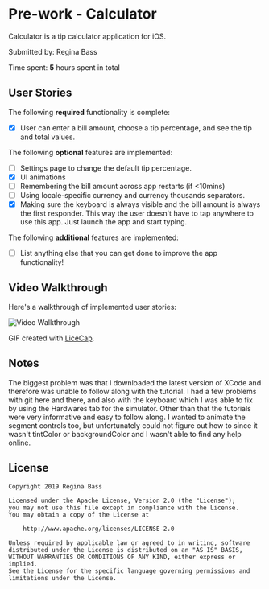 # Pre-work - Calculator

Calculator is a tip calculator application for iOS.

Submitted by: Regina Bass

Time spent: **5** hours spent in total

## User Stories

The following **required** functionality is complete:

* [x] User can enter a bill amount, choose a tip percentage, and see the tip and total values.

The following **optional** features are implemented:
* [ ] Settings page to change the default tip percentage.
* [x] UI animations
* [ ] Remembering the bill amount across app restarts (if <10mins)
* [ ] Using locale-specific currency and currency thousands separators.
* [x] Making sure the keyboard is always visible and the bill amount is always the first responder. This way the user doesn't have to tap anywhere to use this app. Just launch the app and start typing.

The following **additional** features are implemented:

- [ ] List anything else that you can get done to improve the app functionality!

## Video Walkthrough 

Here's a walkthrough of implemented user stories:

<img src='https://giphy.com/embed/hV1cYCTZ7jlI0Kk5xv' title='Video Walkthrough' width='' alt='Video Walkthrough' />

GIF created with [LiceCap](http://www.cockos.com/licecap/).

## Notes

The biggest problem was that I downloaded the latest version of XCode and therefore was unable to follow along with the tutorial. I had a few problems with git here and there, and also with the keyboard which I was able to fix by using the Hardwares tab for the simulator. Other than that the tutorials were very informative and easy to follow along. I wanted to animate the segment controls too, but unfortunately could not figure out how to since it wasn't tintColor or backgroundColor and I wasn't able to find any help online.

## License

    Copyright 2019 Regina Bass

    Licensed under the Apache License, Version 2.0 (the "License");
    you may not use this file except in compliance with the License.
    You may obtain a copy of the License at

        http://www.apache.org/licenses/LICENSE-2.0

    Unless required by applicable law or agreed to in writing, software
    distributed under the License is distributed on an "AS IS" BASIS,
    WITHOUT WARRANTIES OR CONDITIONS OF ANY KIND, either express or implied.
    See the License for the specific language governing permissions and
    limitations under the License.
